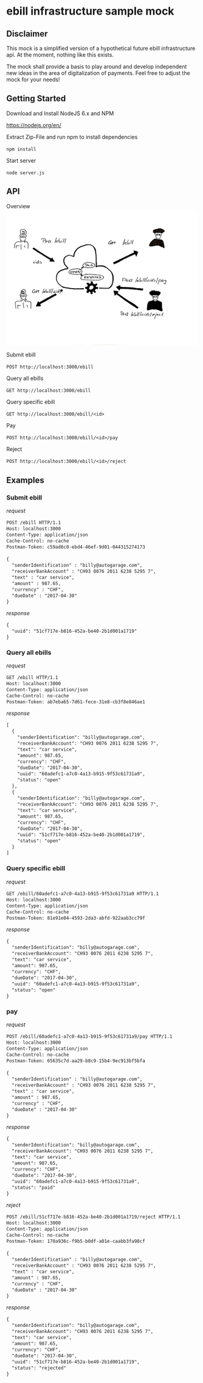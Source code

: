 # ebill infrastructure sample mock

## Disclaimer
This mock is a simplified version of a hypothetical future ebill infrastructure api. At the moment, nothing like this exists. 

The mock shall provide a basis to play around and develop independent new ideas in the area of digitalization of payments. Feel free to adjust the mock for your needs!

## Getting Started

Download and Install NodeJS 6.x and NPM

https://nodejs.org/en/

Extract Zip-File and run npm to install dependencies

`npm install`

Start server
 
`node server.js`

## API
Overview
![ebill hackathon api overview](ebill-hackathon-api.jpg)

Submit ebill

`POST http://localhost:3000/ebill`

Query all ebills

`GET http://localhost:3000/ebill`

Query specific ebill

`GET http://localhost:3000/ebill/<id>`

Pay

`POST http://localhost:3000/ebill/<id>/pay`

Reject

`POST http://localhost:3000/ebill/<id>/reject`

## Examples

### Submit ebill
*request*

```
POST /ebill HTTP/1.1
Host: localhost:3000
Content-Type: application/json
Cache-Control: no-cache
Postman-Token: c59ad6c0-ebd4-46ef-9d01-044315274173

{
  "senderIdentification" : "billy@autogarage.com",
  "receiverBankAccount" : "CH93 0076 2011 6238 5295 7",
  "text" : "car service",
  "amount" : 987.65,
  "currency" : "CHF",
  "dueDate" : "2017-04-30"
}
```

*response*
```
{
  "uuid": "51cf717e-b816-452a-be40-2b1d001a1719"
}
```

### Query all ebills
*request*
```
GET /ebill HTTP/1.1
Host: localhost:3000
Content-Type: application/json
Cache-Control: no-cache
Postman-Token: ab7eba65-7d61-fece-31e8-cb3f8e846ae1
```

*response*
```
[
  {
    "senderIdentification": "billy@autogarage.com",
    "receiverBankAccount": "CH93 0076 2011 6238 5295 7",
    "text": "car service",
    "amount": 987.65,
    "currency": "CHF",
    "dueDate": "2017-04-30",
    "uuid": "60adefc1-a7c0-4a13-b915-9f53c61731a9",
    "status": "open"
  },
  {
    "senderIdentification": "billy@autogarage.com",
    "receiverBankAccount": "CH93 0076 2011 6238 5295 7",
    "text": "car service",
    "amount": 987.65,
    "currency": "CHF",
    "dueDate": "2017-04-30",
    "uuid": "51cf717e-b816-452a-be40-2b1d001a1719",
    "status": "open"
  }
]
```

### Query specific ebill
*request*
```
GET /ebill/60adefc1-a7c0-4a13-b915-9f53c61731a9 HTTP/1.1
Host: localhost:3000
Content-Type: application/json
Cache-Control: no-cache
Postman-Token: 81e91e04-4593-2da3-abfd-922aab3cc79f
```

*response*
```
{
  "senderIdentification": "billy@autogarage.com",
  "receiverBankAccount": "CH93 0076 2011 6238 5295 7",
  "text": "car service",
  "amount": 987.65,
  "currency": "CHF",
  "dueDate": "2017-04-30",
  "uuid": "60adefc1-a7c0-4a13-b915-9f53c61731a9",
  "status": "open"
}
```


### pay
*request*
```
POST /ebill/60adefc1-a7c0-4a13-b915-9f53c61731a9/pay HTTP/1.1
Host: localhost:3000
Content-Type: application/json
Cache-Control: no-cache
Postman-Token: 65635c7d-aa29-b8c9-15b4-9ec913bf5bfa

{
  "senderIdentification" : "billy@autogarage.com",
  "receiverBankAccount" : "CH93 0076 2011 6238 5295 7",
  "text" : "car service",
  "amount" : 987.65,
  "currency" : "CHF",
  "dueDate" : "2017-04-30"
}
```

*response*
```
{
  "senderIdentification": "billy@autogarage.com",
  "receiverBankAccount": "CH93 0076 2011 6238 5295 7",
  "text": "car service",
  "amount": 987.65,
  "currency": "CHF",
  "dueDate": "2017-04-30",
  "uuid": "60adefc1-a7c0-4a13-b915-9f53c61731a9",
  "status": "paid"
}
```

*reject*
```
POST /ebill/51cf717e-b816-452a-be40-2b1d001a1719/reject HTTP/1.1
Host: localhost:3000
Content-Type: application/json
Cache-Control: no-cache
Postman-Token: 170a936c-f9b5-b0df-a01e-caabb3fa98cf

{
  "senderIdentification" : "billy@autogarage.com",
  "receiverBankAccount" : "CH93 0076 2011 6238 5295 7",
  "text" : "car service",
  "amount" : 987.65,
  "currency" : "CHF",
  "dueDate" : "2017-04-30"
}
```

*response*
```
{
  "senderIdentification": "billy@autogarage.com",
  "receiverBankAccount": "CH93 0076 2011 6238 5295 7",
  "text": "car service",
  "amount": 987.65,
  "currency": "CHF",
  "dueDate": "2017-04-30",
  "uuid": "51cf717e-b816-452a-be40-2b1d001a1719",
  "status": "rejected"
}
```